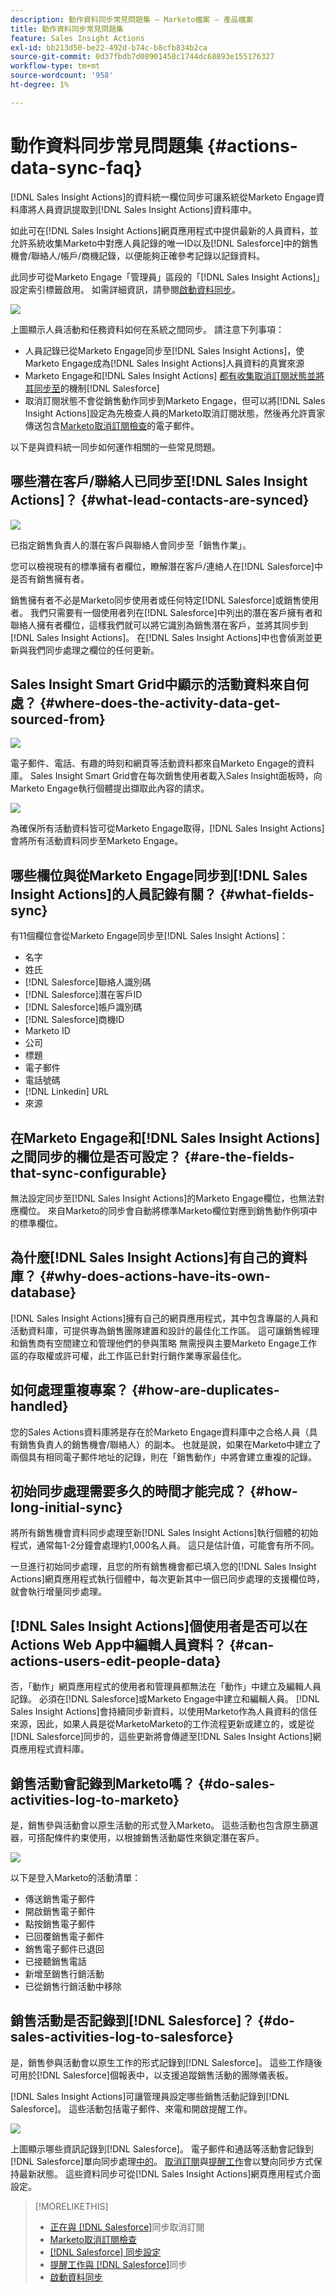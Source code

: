 ```yaml
---
description: 動作資料同步常見問題集 — Marketo檔案 — 產品檔案
title: 動作資料同步常見問題集
feature: Sales Insight Actions
exl-id: bb213d50-be22-492d-b74c-b8cfb834b2ca
source-git-commit: 0d37fbdb7d08901458c1744dc68893e155176327
workflow-type: tm+mt
source-wordcount: '958'
ht-degree: 1%

---
```


# 動作資料同步常見問題集 {#actions-data-sync-faq}

[!DNL Sales Insight Actions]的資料統一欄位同步可讓系統從Marketo Engage資料庫將人員資訊提取到[!DNL Sales Insight Actions]資料庫中。

如此可在[!DNL Sales Insight Actions]網頁應用程式中提供最新的人員資料，並允許系統收集Marketo中對應人員記錄的唯一ID以及[!DNL Salesforce]中的銷售機會/聯絡人/帳戶/商機記錄，以便能夠正確參考記錄以記錄資料。

此同步可從Marketo Engage「管理員」區段的「[!DNL Sales Insight Actions]」設定索引標籤啟用。 如需詳細資訊，請參閱[啟動資料同步](/help/marketo/product-docs/marketo-sales-insight/actions/getting-started/sales-insight-actions-admin-setup-guide.md#initiate-data-sync)。

![](assets/actions-data-sync-faq-1.png)

上圖顯示人員活動和任務資料如何在系統之間同步。 請注意下列事項：

* 人員記錄已從Marketo Engage同步至[!DNL Sales Insight Actions]，使Marketo Engage成為[!DNL Sales Insight Actions]人員資料的真實來源
* Marketo Engage和[!DNL Sales Insight Actions] [都有收集取消訂閱狀態並將其同步至](/help/marketo/product-docs/marketo-sales-insight/actions/email/unsubscribes/syncing-unsubscribes-with-salesforce.md)的機制[!DNL Salesforce]
* 取消訂閱狀態不會從銷售動作同步到Marketo Engage，但可以將[!DNL Sales Insight Actions]設定為先檢查人員的Marketo取消訂閱狀態，然後再允許賣家傳送包含[Marketo取消訂閱檢查](/help/marketo/product-docs/marketo-sales-insight/actions/email/unsubscribes/marketo-unsubscribe-check.md)的電子郵件。

以下是與資料統一同步如何運作相關的一些常見問題。

## 哪些潛在客戶/聯絡人已同步至[!DNL Sales Insight Actions]？ {#what-lead-contacts-are-synced}

![](assets/actions-data-sync-faq-2.png)

已指定銷售負責人的潛在客戶與聯絡人會同步至「銷售作業」。

您可以檢視現有的標準擁有者欄位，瞭解潛在客戶/連絡人在[!DNL Salesforce]中是否有銷售擁有者。

銷售擁有者不必是Marketo同步使用者或任何特定[!DNL Salesforce]或銷售使用者。 我們只需要有一個使用者列在[!DNL Salesforce]中列出的潛在客戶擁有者和聯絡人擁有者欄位，這樣我們就可以將它識別為銷售潛在客戶，並將其同步到[!DNL Sales Insight Actions]。 在[!DNL Sales Insight Actions]中也會偵測並更新與我們同步處理之欄位的任何更新。

## Sales Insight Smart Grid中顯示的活動資料來自何處？ {#where-does-the-activity-data-get-sourced-from}

![](assets/actions-data-sync-faq-3.png)

電子郵件、電話、有趣的時刻和網頁等活動資料都來自Marketo Engage的資料庫。 Sales Insight Smart Grid會在每次銷售使用者載入Sales Insight面板時，向Marketo Engage執行個體提出擷取此內容的請求。

![](assets/actions-data-sync-faq-4.png)

為確保所有活動資料皆可從Marketo Engage取得，[!DNL Sales Insight Actions]會將所有活動資料同步至Marketo Engage。

## 哪些欄位與從Marketo Engage同步到[!DNL Sales Insight Actions]的人員記錄有關？ {#what-fields-sync}

有11個欄位會從Marketo Engage同步至[!DNL Sales Insight Actions]：

* 名字
* 姓氏
* [!DNL Salesforce]聯絡人識別碼
* [!DNL Salesforce]潛在客戶ID
* [!DNL Salesforce]帳戶識別碼
* [!DNL Salesforce]商機ID
* Marketo ID
* 公司
* 標題
* 電子郵件
* 電話號碼
* [!DNL Linkedin] URL
* 來源

## 在Marketo Engage和[!DNL Sales Insight Actions]之間同步的欄位是否可設定？ {#are-the-fields-that-sync-configurable}

無法設定同步至[!DNL Sales Insight Actions]的Marketo Engage欄位，也無法對應欄位。 來自Marketo的同步會自動將標準Marketo欄位對應到銷售動作例項中的標準欄位。

## 為什麼[!DNL Sales Insight Actions]有自己的資料庫？ {#why-does-actions-have-its-own-database}

[!DNL Sales Insight Actions]擁有自己的網頁應用程式，其中包含專屬的人員和活動資料庫，可提供專為銷售團隊建置和設計的最佳化工作區。 這可讓銷售經理和銷售商有空間建立和管理他們的參與策略   無需授與主要Marketo Engage工作區的存取權或許可權，此工作區已針對行銷作業專家最佳化。

## 如何處理重複專案？ {#how-are-duplicates-handled}

您的Sales Actions資料庫將是存在於Marketo Engage資料庫中之合格人員（具有銷售負責人的銷售機會/聯絡人）的副本。 也就是說，如果在Marketo中建立了兩個具有相同電子郵件地址的記錄，則在「銷售動作」中將會建立重複的記錄。

## 初始同步處理需要多久的時間才能完成？ {#how-long-initial-sync}

將所有銷售機會資料同步處理至新[!DNL Sales Insight Actions]執行個體的初始程式，通常每1-2分鐘會處理約1,000名人員。 這只是估計值，可能會有所不同。

一旦進行初始同步處理，且您的所有銷售機會都已填入您的[!DNL Sales Insight Actions]網頁應用程式執行個體中，每次更新其中一個已同步處理的支援欄位時，就會執行增量同步處理。

## [!DNL Sales Insight Actions]個使用者是否可以在Actions Web App中編輯人員資料？ {#can-actions-users-edit-people-data}

否，「動作」網頁應用程式的使用者和管理員都無法在「動作」中建立及編輯人員記錄。 必須在[!DNL Salesforce]或Marketo Engage中建立和編輯人員。 [!DNL Sales Insight Actions]會持續同步新資料，以使用Marketo作為人員資料的信任來源，因此，如果人員是從MarketoMarketo的工作流程更新或建立的，或是從[!DNL Salesforce]同步的，這些更新將會傳遞至[!DNL Sales Insight Actions]網頁應用程式資料庫。

## 銷售活動會記錄到Marketo嗎？ {#do-sales-activities-log-to-marketo}

是，銷售參與活動會以原生活動的形式登入Marketo。 這些活動也包含原生篩選器，可搭配條件約束使用，以根據銷售活動屬性來鎖定潛在客戶。

![](assets/actions-data-sync-faq-5.png)

以下是登入Marketo的活動清單：

* 傳送銷售電子郵件
* 開啟銷售電子郵件
* 點按銷售電子郵件
* 已回覆銷售電子郵件
* 銷售電子郵件已退回
* 已接聽銷售電話
* 新增至銷售行銷活動
* 已從銷售行銷活動中移除

## 銷售活動是否記錄到[!DNL Salesforce]？ {#do-sales-activities-log-to-salesforce}

是，銷售參與活動會以原生工作的形式記錄到[!DNL Salesforce]。 這些工作隨後可用於[!DNL Salesforce]個報表中，以支援追蹤銷售活動的團隊儀表板。

[!DNL Sales Insight Actions]可讓管理員設定哪些銷售活動記錄到[!DNL Salesforce]。 這些活動包括電子郵件、來電和開啟提醒工作。

![](assets/actions-data-sync-faq-6.png)

上圖顯示哪些資訊記錄到[!DNL Salesforce]。 電子郵件和通話等活動會記錄到[!DNL Salesforce]單向同步處理[中的](/help/marketo/product-docs/marketo-sales-insight/actions/crm/salesforce-integration/salesforce-sync-settings.md)。 [取消訂閱](/help/marketo/product-docs/marketo-sales-insight/actions/email/unsubscribes/syncing-unsubscribes-with-salesforce.md)與[提醒工作](/help/marketo/product-docs/marketo-sales-insight/actions/tasks/reminder-task-sync-with-salesforce.md)會以雙向同步方式保持最新狀態。 這些資料同步可從[!DNL Sales Insight Actions]網頁應用程式介面設定。

>[!MORELIKETHIS]
>
>* [正在與 [!DNL Salesforce]](/help/marketo/product-docs/marketo-sales-insight/actions/email/unsubscribes/syncing-unsubscribes-with-salesforce.md)同步取消訂閱
>* [Marketo取消訂閱檢查](/help/marketo/product-docs/marketo-sales-insight/actions/email/unsubscribes/marketo-unsubscribe-check.md)
>* [[!DNL Salesforce] 同步設定](/help/marketo/product-docs/marketo-sales-insight/actions/crm/salesforce-integration/salesforce-sync-settings.md)
>* [提醒工作與 [!DNL Salesforce]](/help/marketo/product-docs/marketo-sales-insight/actions/tasks/reminder-task-sync-with-salesforce.md)同步
>* [啟動資料同步](/help/marketo/product-docs/marketo-sales-insight/actions/getting-started/sales-insight-actions-admin-setup-guide.md#initiate-data-sync)

